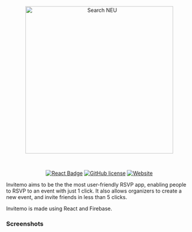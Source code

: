 

<br/>
<p align="center">
  <a href="https://searchneu.com/">
    <img alt="Search NEU" src="https://i.imgur.com/qDjhC6x.png" width="400"/>
  </a>
</p>
<br/>
<p align="center">
  <a href="#"><img src="https://cdn.rawgit.com/aleen42/badges/master/src/react.svg" alt="React Badge"></a>  <a href="#"><img src="https://img.shields.io/badge/license-AGPLv3-blue.svg" alt="GitHub license"></a> <a href="https://invitemo.com"><img src="https://img.shields.io/website/https/searchneu.com.svg" alt="Website"></a>
</p>

Invitemo aims to be the the most user-friendly RSVP app, enabling people to RSVP to an event with just 1 click. It also allows organizers to create a new event, and invite friends in less than 5 clicks.

Invitemo is made using React and Firebase.

### Screenshots
